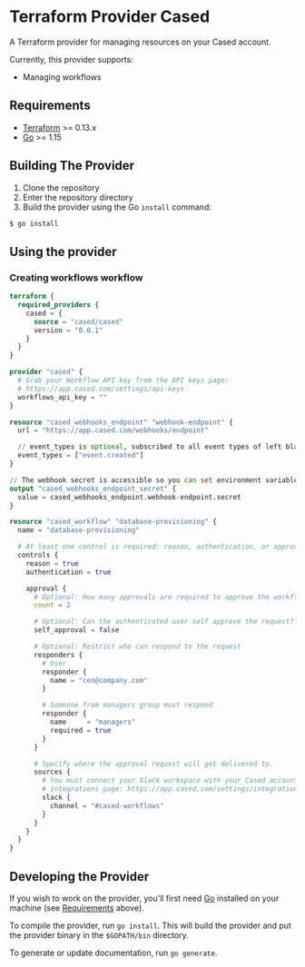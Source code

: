 # Terraform Provider Cased

A Terraform provider for managing resources on your Cased account.

Currently, this provider supports:

- Managing workflows

## Requirements

-	[Terraform](https://www.terraform.io/downloads.html) >= 0.13.x
-	[Go](https://golang.org/doc/install) >= 1.15

## Building The Provider

1. Clone the repository
1. Enter the repository directory
1. Build the provider using the Go `install` command:

```sh
$ go install
```

## Using the provider

### Creating workflows workflow

```tf
terraform {
  required_providers {
    cased = {
      source = "cased/cased"
      version = "0.0.1"
    }
  }
}

provider "cased" {
  # Grab your Workflow API key from the API keys page:
  # https://app.cased.com/settings/api-keys
  workflows_api_key = ""
}

resource "cased_webhooks_endpoint" "webhook-endpoint" {
  url = "https://app.cased.com/webhooks/endpoint"

  // event_types is optional, subscribed to all event types of left blank
  event_types = ["event.created"]
}

// The webhook secret is accessible so you can set environment variables
output "cased_webhooks_endpoint_secret" {
  value = cased_webhooks_endpoint.webhook-endpoint.secret
}

resource "cased_workflow" "database-provisioning" {
  name = "database-provisioning"

  # At least one control is required: reason, authentication, or approval.
  controls {
    reason = true
    authentication = true

    approval {
      # Optional: How many approvals are required to approve the workflow. (Default: 1)
      count = 2

      # Optional: Can the authenticated user self approve the request? (Default: false)
      self_approval = false

      # Optional: Restrict who can respond to the request
      responders {
        # User
        responder {
          name = "ceo@company.com"
        }

        # Someone from managers group must respond
        responder {
          name     = "managers"
          required = true
        }
      }

      # Specify where the approval request will get delivered to.
      sources {
        # You must connect your Slack workspace with your Cased account on your
        # integrations page: https://app.cased.com/settings/integrations
        slack {
          channel = "#cased-workflows"
        }
      }
    }
  }
}
```

## Developing the Provider

If you wish to work on the provider, you'll first need [Go](http://www.golang.org) installed on your machine (see [Requirements](#requirements) above).

To compile the provider, run `go install`. This will build the provider and put the provider binary in the `$GOPATH/bin` directory.

To generate or update documentation, run `go generate`.
